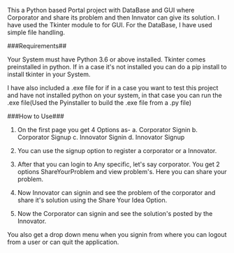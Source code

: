 This a Python based Portal project with DataBase and GUI where
Corporator and share its problem and then Innvator can give
its solution.
I have used the Tkinter module to for GUI.
For the DataBase, I have used simple file handling.

###Requirements##

Your System must have Python 3.6  or above installed.
Tkinter comes preinstalled in python. If in a case it's
not installed you can do a pip install to install tkinter
in your System.

I have also included a .exe file for if in a case you want
to test this project and have not installed python on your 
system, in that case you can run the .exe file(Used the 
Pyinstaller to build the .exe file from a .py file)


###How to Use###

1. On the first page you get 4 Options as-
	a. Corporator Signin
	b. Corporator Signup
	c. Innovator Signin
	d. Innovator Signup

2. You can use the signup option to register a corporator
	or a Innovator.

3. After that you can login to Any specific, let's say
	corporator. You get 2 options ShareYourProblem and
	view problem's. Here you can share your problem.

4. Now Innovator can signin and see the problem of the 
	corporator and share it's solution using the Share
	Your Idea Option.

5. Now the Corporator can signin and see the solution's
	posted by the Innovator.


You also get a drop down menu when you signin from where you 
can logout from a user or can quit the application.